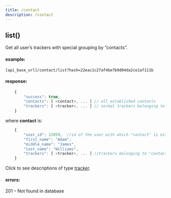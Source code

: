 ```yaml
---
title: /contact
description: /contact
---
```


## list()

Get all user’s trackers with special grouping by “contacts”.

#### example:

    [api_base_url]/contact/list?hash=22eac1c27af4be7b9d04da2ce1af111b

#### response:
```javascript
    {
        "success": true,
        "contacts": [ <contact>, ... ] // all established contacts
        "trackers": [ <tracker>, ... ] // normal trackers belonging to current user
    }
```
where **contact** is:
```javascript
    {
        "user_id": 12059,  //id of the user with which "contact" is established
        "first_name": "Adam",
        "middle_name": "James",
        "last_name": "Williams",
        "trackers": [ <tracker>, ... ] //trackers belonging to "contact" which locations were shared with current user
    }
```

Click to see descriptions of type [tracker](tracker.md#tracker-object-structure).

#### errors:

201 – Not found in database
